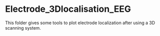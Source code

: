 # Electrode_3Dlocalisation_EEG
This folder gives some tools to plot electrode localization after using a 3D scanning system. 
